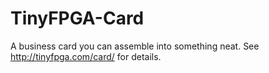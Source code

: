 # TinyFPGA-Card

A business card you can assemble into something neat.  See http://tinyfpga.com/card/ for details.
